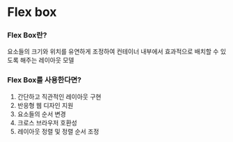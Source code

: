 # Flex box

### Flex Box란?

요소들의 크기와 위치를 유연하게 조정하여 컨테이너 내부에서 효과적으로 배치할 수 있도록 해주는 레이아웃 모델

### Flex Box를 사용한다면?

1. 간단하고 직관적인 레이아웃 구현
2. 반응형 웹 디자인 지원
3. 요소들의 순서 변경
4. 크로스 브라우저 호환성
5. 레이아웃 정렬 및 정렬 순서 조정